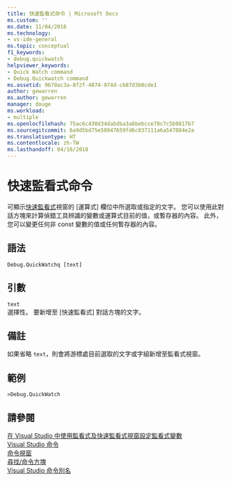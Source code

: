 ```yaml
---
title: 快速監看式命令 | Microsoft Docs
ms.custom: ''
ms.date: 11/04/2016
ms.technology:
- vs-ide-general
ms.topic: conceptual
f1_keywords:
- debug.quickwatch
helpviewer_keywords:
- Quick Watch command
- Debug.Quickwatch command
ms.assetid: 9670ac3a-8f2f-4874-974d-cb87d3b0cde1
author: gewarren
ms.author: gewarren
manager: douge
ms.workload:
- multiple
ms.openlocfilehash: 75ac6c430d34dabdba3a6bebcce78c7c5b9817b7
ms.sourcegitcommit: 6a9d5bd75e50947659fd6c837111a6a547884e2a
ms.translationtype: HT
ms.contentlocale: zh-TW
ms.lasthandoff: 04/16/2018
---
```

# <a name="quick-watch-command"></a>快速監看式命令
可顯示[快速監看式](../../debugger/watch-and-quickwatch-windows.md)視窗的 [運算式] 欄位中所選取或指定的文字。 您可以使用此對話方塊來計算偵錯工具辨識的變數或運算式目前的值，或暫存器的內容。 此外，您可以變更任何非 const 變數的值或任何暫存器的內容。  
  
## <a name="syntax"></a>語法  
  
```  
Debug.QuickWatchq [text]  
```  
  
## <a name="arguments"></a>引數  
 `text`  
 選擇性。 要新增至 [快速監看式] 對話方塊的文字。  
  
## <a name="remarks"></a>備註  
 如果省略 `text`，則會將游標處目前選取的文字或字組新增至監看式視窗。  
  
## <a name="example"></a>範例  
  
```  
>Debug.QuickWatch  
```  
  
## <a name="see-also"></a>請參閱  
 [在 Visual Studio 中使用監看式及快速監看式視窗設定監看式變數](../../debugger/watch-and-quickwatch-windows.md)   
 [Visual Studio 命令](../../ide/reference/visual-studio-commands.md)   
 [命令視窗](../../ide/reference/command-window.md)   
 [尋找/命令方塊](../../ide/find-command-box.md)   
 [Visual Studio 命令別名](../../ide/reference/visual-studio-command-aliases.md)